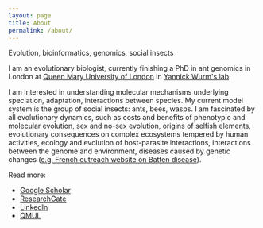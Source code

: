 ```yaml
---
layout: page
title: About
permalink: /about/
---
```

Evolution, bioinformatics, genomics, social insects

I am an evolutionary biologist, currently finishing a PhD in ant genomics in London at [Queen Mary University of London](http://www.sbcs.qmul.ac.uk/research/) in [Yannick Wurm's lab](https://wurmlab.github.io/team/efavreau/index.html).

I am interested in understanding molecular mechanisms underlying speciation, adaptation, interactions between species. My current model system is the group of social insects: ants, bees, wasps. I am fascinated by all evolutionary dynamics, such as costs and benefits of phenotypic and molecular evolution, sex and no-sex evolution, origins of selfish elements, evolutionary consequences on complex ecosystems tempered by human activities, ecology and evolution of host-parasite interactions, interactions between the genome and environment, diseases caused by genetic changes ([e.g. French outreach website on Batten disease](http://cln.jmfavreau.info/index.html)).

Read more:
- [Google Scholar](https://scholar.google.co.uk/citations?user=tVKGbegAAAAJ&hl=en)
- [ResearchGate](https://www.researchgate.net/profile/Emeline_Favreau2)
- [LinkedIn](https://www.linkedin.com/in/emelinefavreau/)
- [QMUL](https://www.qmul.ac.uk/sbcs/staff/emelinefavreau.html)
